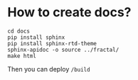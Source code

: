 # How to create docs?
```
cd docs
pip install sphinx
pip install sphinx-rtd-theme
sphinx-apidoc -o source ../fractal/
make html
```
Then you can deploy `/build`

